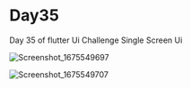 # Day35

Day 35 of flutter Ui Challenge 
Single Screen Ui

![Screenshot_1675549697](https://user-images.githubusercontent.com/66890167/216792260-f64e9052-dd40-491c-adc0-be3e8ff521d9.png)

![Screenshot_1675549707](https://user-images.githubusercontent.com/66890167/216792264-d42b2f48-05e2-4dbc-a540-ccdeb373280a.png)
